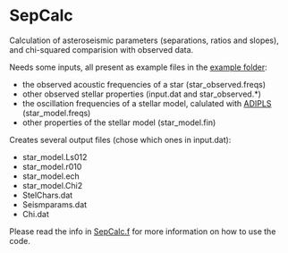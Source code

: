# SepCalc
Calculation of asteroseismic parameters (separations, ratios and slopes), and chi-squared comparision with observed data.

Needs some inputs, all present as example files in the [example folder](example):
- the observed acoustic frequencies of a star (star_observed.freqs)
- other observed stellar properties (input.dat and star_observed.*)
- the oscillation frequencies of a stellar model, calulated with [ADIPLS](http://astro.phys.au.dk/~jcd/adipack.n/) (star_model.freqs)
- other properties of the stellar model (star_model.fin)

Creates several output files (chose which ones in input.dat):
- star_model.Ls012
- star_model.r010
- star_model.ech
- star_model.Chi2
- StelChars.dat
- Seismparams.dat
- Chi.dat

Please read the info in [SepCalc.f](src/SepCalc.f) for more information on how to use the code.
